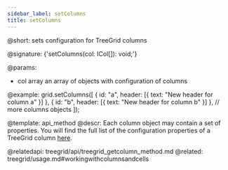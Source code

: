 ```yaml
---
sidebar_label: setColumns
title: setColumns
---          
```


@short: sets configuration for TreeGrid columns

@signature: {'setColumns(col: ICol[]): void;'}

@params:
- col	array	an array of objects with configuration of columns

@example:
grid.setColumns([
    { id: "a", header: [{ text: "New header for column a" }] },
    { id: "b", header: [{ text: "New header for column b" }] },
	// more columns objects
]);

@template: api_method
@descr:
Each column object may contain a set of properties. You will find the full list of the configuration properties of a TreeGrid column [here](treegrid/api/api_gridcolumn_properties.md).


@relatedapi: treegrid/api/treegrid_getcolumn_method.md
@related: treegrid/usage.md#workingwithcolumnsandcells


